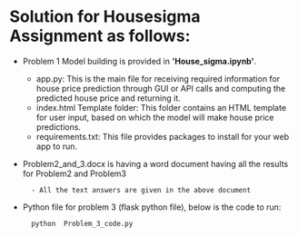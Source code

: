 
# Solution for Housesigma Assignment as follows:

- Problem 1 Model building is provided in **'House_sigma.ipynb'**.
     * app.py: This is the main file for receiving required information for house price prediction through GUI or API calls and computing the predicted house price and returning it.
     * index.html Template folder: This folder contains an HTML template for user input, based on which the model will make house price predictions.
     * requirements.txt: This file provides packages to install for your web app to run.

- Problem2_and_3.docx is having a word document having all the results for Problem2 and Problem3

        - All the text answers are given in the above document 
        
- Python file for problem 3 (flask python file), below is the code to run:

        python  Problem_3_code.py
